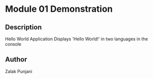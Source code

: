 # Module 01 Demonstration
## Description
Hello World Application
Displays 'Hello World!' in two languages in the  console 

## Author
Zalak Punjani